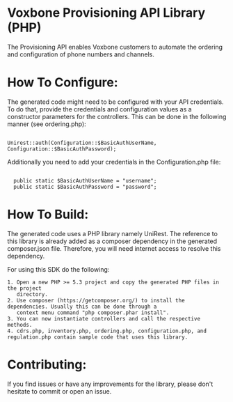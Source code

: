 Voxbone Provisioning API Library (PHP)
=================

The Provisioning API enables Voxbone customers to automate the ordering and configuration of phone numbers and channels.

How To Configure:
=================
The generated code might need to be configured with your API credentials. To do that,
provide the credentials and configuration values as a constructor parameters for the controllers. This can be done in the following manner (see ordering.php):

`````

Unirest::auth(Configuration::$BasicAuthUserName, Configuration::$BasicAuthPassword);

`````

Additionally you need to add your credentials in the Configuration.php file:

``````

  public static $BasicAuthUserName = "username";
  public static $BasicAuthPassword = "password";

``````

How To Build:
=============
The generated code uses a PHP library namely UniRest. The reference to this
library is already added as a composer dependency in the generated composer.json
file. Therefore, you will need internet access to resolve this dependency.

For using this SDK do the following:

    1. Open a new PHP >= 5.3 project and copy the generated PHP files in the project
       directory.
    2. Use composer (https://getcomposer.org/) to install the dependencies. Usually this can be done through a
       context menu command "php composer.phar install".
    3. You can now instantiate controllers and call the respective methods.
    4. cdrs.php, inventory.php, ordering.php, configuration.php, and regulation.php contain sample code that uses this library.

Contributing:
============

If you find issues or have any improvements for the library, please don't hesitate to commit or open an issue.

